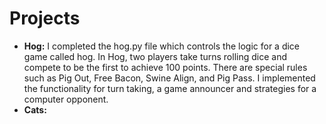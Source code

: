 # Projects
- **Hog:** I completed the hog.py file which controls the logic for a dice game called hog. In Hog, two players take turns rolling dice and compete to be the first to achieve 100 points. There are special rules such as Pig Out, Free Bacon, Swine Align, and Pig Pass. I implemented the functionality for turn taking, a game announcer and strategies for a computer opponent.
- **Cats:** 
